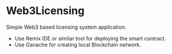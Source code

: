 # Web3Licensing
Simple Web3 based licensing system application. 
- Use Remix IDE or similar tool for deploying the smart contract.
- Use Ganache for creating local Blockchain network.

